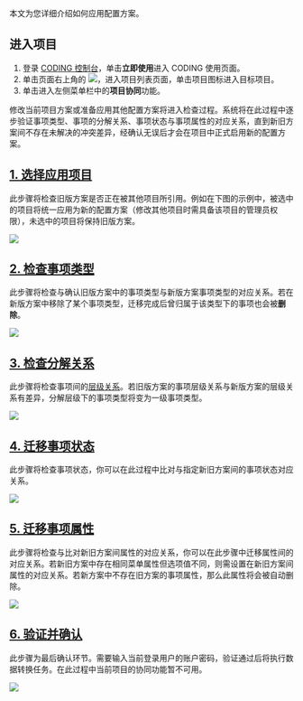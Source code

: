 本文为您详细介绍如何应用配置方案。

## 进入项目
1. 登录 [CODING 控制台](https://console.cloud.tencent.com/coding)，单击**立即使用**进入 CODING 使用页面。
2. 单击页面右上角的 <img src ="https://main.qcloudimg.com/raw/d94a8e60dd3a41d0af07d72ae0e9d70e.png" style ="margin:0">，进入项目列表页面，单击项目图标进入目标项目。
3. 单击进入左侧菜单栏中的**项目协同**功能。

修改当前项目方案或准备应用其他配置方案将进入检查过程。系统将在此过程中逐步验证事项类型、事项的分解关系、事项状态与事项属性的对应关系，直到新旧方案间不存在未解决的冲突差异，经确认无误后才会在项目中正式启用新的配置方案。

## [1. 选择应用项目](#1)

此步骤将检查旧版方案是否正在被其他项目所引用。例如在下图的示例中，被选中的项目将统一应用为新的配置方案（修改其他项目时需具备该项目的管理员权限），未选中的项目将保持旧版方案。

![](https://help-assets.codehub.cn/enterprise/20220330183236.png)

## [2. 检查事项类型](#2)

此步骤将检查与确认旧版方案中的事项类型与新版方案事项类型的对应关系。若在新版方案中移除了某个事项类型，迁移完成后曾归属于该类型下的事项也会被**删除**。

![](https://help-assets.codehub.cn/enterprise/20220330203234.png)

## [3. 检查分解关系](#3)

此步骤将检查事项间的[层级关系](/docs/collaboration/manage/type.html#level)。若旧版方案的事项层级关系与新版方案的层级关系有差异，分解层级下的事项类型将变为一级事项类型。

![](https://help-assets.codehub.cn/enterprise/20220330203518.png)

## [4. 迁移事项状态](#4)

此步骤将检查事项状态，你可以在此过程中比对与指定新旧方案间的事项状态对应关系。

![](https://help-assets.codehub.cn/enterprise/20220330203551.png)

## [5. 迁移事项属性](#5)

此步骤将检查与比对新旧方案间属性的对应关系，你可以在此步骤中迁移属性间的对应关系。若新旧方案中存在相同菜单属性但选项值不同，则需设置在新旧方案间属性的对应关系。若新方案中不存在旧方案的事项属性，那么此属性将会被自动删除。

![](https://help-assets.codehub.cn/enterprise/20220330203748.png)

## [6. 验证并确认](#6)

此步骤为最后确认环节。需要输入当前登录用户的账户密码，验证通过后将执行数据转换任务。在此过程中当前项目的协同功能暂不可用。

![](https://help-assets.codehub.cn/enterprise/20220330203819.png)

